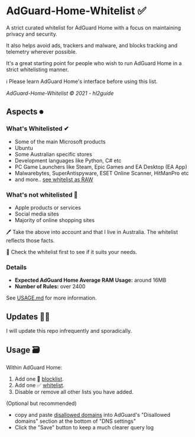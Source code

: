 # AdGuard-Home-Whitelist ✅

A strict curated whitelist for AdGuard Home with a focus on maintaining privacy and security.

It also helps avoid ads, trackers and malware, and blocks tracking and telemetry wherever possible.

It's a great starting point for people who wish to run AdGuard Home in a strict whitelisting manner.

ℹ Please learn AdGuard Home's interface before using this list.

_AdGuard-Home-Whitelist © 2021 - hl2guide_

## Aspects ⏺

### What's Whitelisted ✔

* Some of the main Microsoft products
* Ubuntu
* Some Australian specific stores
* Development languages like Python, C# etc
* PC Game Launchers like Steam, Epic Games and EA Desktop (EA App)
* Malwarebytes, SuperAntispyware, ESET Online Scanner, HitManPro etc
* and more.. [see whitelist as RAW](https://raw.githubusercontent.com/hl2guide/AdGuard-Home-Whitelist/main/whitelist.txt)

### What's __not__ whitelisted 🛑

* Apple products or services
* Social media sites
* Majority of online shopping sites

🖊 Take the above into account and that I live in Australia. The whitelist reflects those facts.

👀 Check the whitelist first to see if it suits your needs.

### Details

* __Expected AdGuard Home Average RAM Usage:__ around 16MB
* __Number of Rules:__ over 2400

See [USAGE.md](https://github.com/hl2guide/AdGuard-Home-Whitelist/blob/main/USAGE.md) for more information.

## Updates 👩‍💻

I will update this repo infrequently and sporadically.

## Usage 🗃

Within AdGuard Home:

1. Add one 🛑 [blocklist](https://raw.githubusercontent.com/hl2guide/AdGuard-Home-Whitelist/main/base.txt).
2. Add one ✅ [whitelist](https://raw.githubusercontent.com/hl2guide/AdGuard-Home-Whitelist/main/whitelist.txt).
3. Disable or remove all other lists you have added.

(Optional but recommended)

* copy and paste [disallowed domains](https://raw.githubusercontent.com/hl2guide/AdGuard-Home-Whitelist/main/dns_disallowed_domains.txt)
into AdGuard's "Disallowed domains" section at the bottom of "DNS settings"
* Click the "Save" button to keep a much clearer query log
